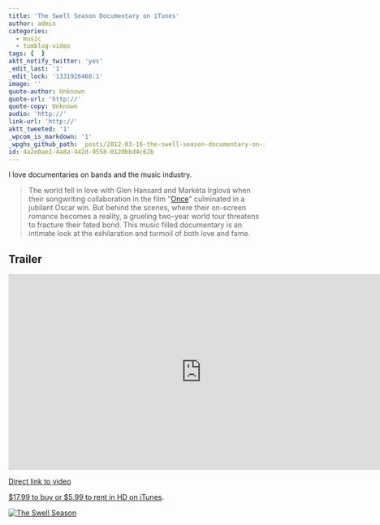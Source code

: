 ```yaml
---
title: 'The Swell Season Documentary on iTunes'
author: admin
categories:
  - music
  - tumblog-video
tags: {  }
aktt_notify_twitter: 'yes'
_edit_last: '1'
_edit_lock: '1331926468:1'
image: ''
quote-author: Unknown
quote-url: 'http://'
quote-copy: Unknown
audio: 'http://'
link-url: 'http://'
aktt_tweeted: '1'
_wpcom_is_markdown: '1'
_wpghs_github_path: _posts/2012-03-16-the-swell-season-documentary-on-itunes.md
id: 4a2e0ae1-4a8a-442d-9558-0120bbd4c62b
---
```

<p>I love documentaries on bands and the music industry.</p>
<blockquote><p>
  The world fell in love with Glen Hansard and Markéta Irglová when their songwriting collaboration in the film "<a href="http://click.linksynergy.com/fs-bin/stat?id=6PFrOqNV4B8&offerid=146261&type=3&subid=0&tmpid=1826&RD_PARM1=http%253A%252F%252Fitunes.apple.com%252Fca%252Fmovie%252Fonce%252Fid270012018%253Fuo%253D4%2526partnerId%253D30">Once</a>" culminated in a jubilant Oscar win. But behind the scenes, where their on-screen romance becomes a reality, a grueling two-year world tour threatens to fracture their fated bond. This music filled documentary is an intimate look at the exhilaration and turmoil of both love and fame.
</p></blockquote>
<h2>Trailer</h2>
<p><iframe width="759" height="386" src="http://www.youtube.com/embed/zJAbmb3yomM" frameborder="0" allowfullscreen></iframe></p>
<p><a href="http://www.youtube.com/watch?v=zJAbmb3yomM">Direct link to video</a></p>
<p><a href="http://click.linksynergy.com/fs-bin/stat?id=6PFrOqNV4B8&offerid=146261&type=3&subid=0&tmpid=1826&RD_PARM1=http%253A%252F%252Fitunes.apple.com%252Fca%252Fmovie%252Fthe-swell-season%252Fid500875937%253Fuo%253D4%2526partnerId%253D30" target="itunes_store">$17.99 to buy or $5.99 to rent in HD on iTunes</a>.</p>
<p><a href="http://click.linksynergy.com/fs-bin/stat?id=6PFrOqNV4B8&offerid=146261&type=3&subid=0&tmpid=1826&RD_PARM1=http%253A%252F%252Fitunes.apple.com%252Fca%252Fmovie%252Fthe-swell-season%252Fid500875937%253Fuo%253D4%2526partnerId%253D30" target="itunes_store"><img src="http://r.mzstatic.com/images/web/linkmaker/badge_itunes-lrg.gif" alt="The Swell Season" style="border: 0;"/></a></p>
